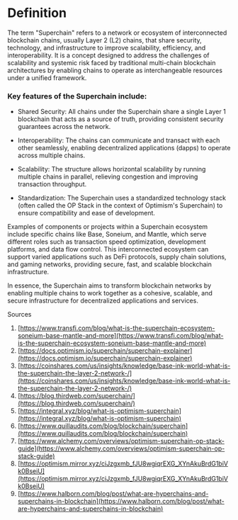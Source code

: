 # Definition

The term "Superchain" refers to a network or ecosystem of interconnected blockchain chains, usually Layer 2 (L2) chains, that share security, technology, and infrastructure to improve scalability, efficiency, and interoperability. It is a concept designed to address the challenges of scalability and systemic risk faced by traditional multi-chain blockchain architectures by enabling chains to operate as interchangeable resources under a unified framework.

### Key features of the Superchain include:

- Shared Security: All chains under the Superchain share a single Layer 1 blockchain that acts as a source of truth, providing consistent security guarantees across the network.
    
- Interoperability: The chains can communicate and transact with each other seamlessly, enabling decentralized applications (dapps) to operate across multiple chains.
    
- Scalability: The structure allows horizontal scalability by running multiple chains in parallel, relieving congestion and improving transaction throughput.
    
- Standardization: The Superchain uses a standardized technology stack (often called the OP Stack in the context of Optimism's Superchain) to ensure compatibility and ease of development.
    

Examples of components or projects within a Superchain ecosystem include specific chains like Base, Soneium, and Mantle, which serve different roles such as transaction speed optimization, development platforms, and data flow control. This interconnected ecosystem can support varied applications such as DeFi protocols, supply chain solutions, and gaming networks, providing secure, fast, and scalable blockchain infrastructure.

In essence, the Superchain aims to transform blockchain networks by enabling multiple chains to work together as a cohesive, scalable, and secure infrastructure for decentralized applications and services.

Sources

1. [https://www.transfi.com/blog/what-is-the-superchain-ecosystem-soneium-base-mantle-and-more](https://www.transfi.com/blog/what-is-the-superchain-ecosystem-soneium-base-mantle-and-more)
2. [https://docs.optimism.io/superchain/superchain-explainer](https://docs.optimism.io/superchain/superchain-explainer)
3. [https://coinshares.com/us/insights/knowledge/base-ink-world-what-is-the-superchain-the-layer-2-network-/](https://coinshares.com/us/insights/knowledge/base-ink-world-what-is-the-superchain-the-layer-2-network-/)
4. [https://blog.thirdweb.com/superchain/](https://blog.thirdweb.com/superchain/)
5. [https://integral.xyz/blog/what-is-optimism-superchain](https://integral.xyz/blog/what-is-optimism-superchain)
6. [https://www.quillaudits.com/blog/blockchain/superchain](https://www.quillaudits.com/blog/blockchain/superchain)
7. [https://www.alchemy.com/overviews/optimism-superchain-op-stack-guide](https://www.alchemy.com/overviews/optimism-superchain-op-stack-guide)
8. [https://optimism.mirror.xyz/ciJzgxmb_fJU8wgiqrEXG_XYnAkuBrdG1biVk0BseiU](https://optimism.mirror.xyz/ciJzgxmb_fJU8wgiqrEXG_XYnAkuBrdG1biVk0BseiU)
9. [https://www.halborn.com/blog/post/what-are-hyperchains-and-superchains-in-blockchain](https://www.halborn.com/blog/post/what-are-hyperchains-and-superchains-in-blockchain)